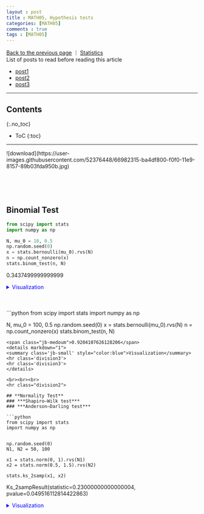 ```yaml
---
layout : post
title : MATH05, Hypothesis tests
categories: [MATH05]
comments : true
tags : [MATH05]
---
```

[Back to the previous page](https://userdyk-github.github.io/Study.html)  ｜ <a href="https://userdyk-github.github.io/math05/MATH05-Contents.html" target="_blank">Statistics</a><br>
List of posts to read before reading this article
- <a href='https://userdyk-github.github.io/'>post1</a>
- <a href='https://userdyk-github.github.io/'>post2</a>
- <a href='https://userdyk-github.github.io/'>post3</a>

---

## Contents
{:.no_toc}

* ToC
{:toc}

<hr class="division1">
![download](https://user-images.githubusercontent.com/52376448/66982315-ba4df800-f0f0-11e9-8157-89b03fda950b.jpg)

<br><br><br>
## **Binomial Test**

```python
from scipy import stats
import numpy as np

N, mu_0 = 10, 0.5
np.random.seed(0)
x = stats.bernoulli(mu_0).rvs(N)
n = np.count_nonzero(x)
stats.binom_test(n, N)
```
<span class="jb-medoum">0.3437499999999999</span>
<details markdown="1">
<summary class='jb-small' style="color:blue">Visualization</summary>
<hr class='division3'>
<hr class='division3'>
</details>
<br><br><br>
```python
from scipy import stats
import numpy as np

N, mu_0 = 100, 0.5
np.random.seed(0)
x = stats.bernoulli(mu_0).rvs(N)
n = np.count_nonzero(x)
stats.binom_test(n, N)
```
<span class="jb-medoum">0.9204107626128206</span>
<details markdown="1">
<summary class='jb-small' style="color:blue">Visualization</summary>
<hr class='division3'>
<hr class='division3'>
</details>

<br><br><br>
<hr class="division2">

## **Normality Test**
### ***Shapiro–Wilk test***
### ***Anderson–Darling test***

```python
from scipy import stats
import numpy as np


np.random.seed(0)
N1, N2 = 50, 100

x1 = stats.norm(0, 1).rvs(N1)
x2 = stats.norm(0.5, 1.5).rvs(N2)

stats.ks_2samp(x1, x2)
```
<span class="jb-medoum">Ks_2sampResult(statistic=0.23000000000000004, pvalue=0.049516112814422863)</span>
<details markdown="1">
<summary class='jb-small' style="color:blue">Visualization</summary>
<hr class='division3'>
```python
from scipy import stats
import numpy as np
import seaborn as sns
import matplotlib.pyplot as plt

np.random.seed(0)
N1, N2 = 50, 100

x1 = stats.norm(0, 1).rvs(N1)
x2 = stats.norm(0.5, 1.5).rvs(N2)

ax = sns.distplot(x1, kde=False, fit=stats.norm, label="1st dataset")
ax = sns.distplot(x2, kde=False, fit=stats.norm, label="2rd dataset")
ax.lines[0].set_linestyle(":")
plt.legend()
plt.show()
```
![download (4)](https://user-images.githubusercontent.com/52376448/66739719-40c5c800-eeac-11e9-9912-ac6206d67193.png)
<hr class='division3'>
</details>

<br><br><br>
<hr class="division2">


## **Chi-squared Test**
<span class="frame3">goodness of fit test</span>
```python
from scipy import stats
import numpy as np

N, K = 10, 4
mu_0 = np.ones(K)/K
np.random.seed(0)
x = np.random.choice(K, N, p=mu_0)
n = np.bincount(x, minlength=K)
stats.chisquare(n)
```
<span class="jb-medoum">Power_divergenceResult(statistic=5.199999999999999, pvalue=0.157724450396663)</span>
<details markdown="1">
<summary class='jb-small' style="color:blue">Visualization</summary>
<hr class='division3'>
<hr class='division3'>
</details>
<br><br><br>
<span class="frame3">test of independence</span>
```python
from scipy import stats
import numpy as np

obs = np.array([[5, 15], [10, 20]])
stats.chi2_contingency(obs)
```
<span class="jb-medoum">(0.0992063492063492, 0.7527841326498471, 1, array([[ 6., 14.], [ 9., 21.]]))</span>
<details markdown="1">
<summary class='jb-small' style="color:blue">Visualization</summary>
<hr class='division3'>
<hr class='division3'>
</details>

<br><br><br>
<hr class="division2">


## **One-sample z-Test**
![test_z](https://user-images.githubusercontent.com/52376448/66703410-507aca80-ed4d-11e9-9438-0e2d0024579c.JPG)
```python
from scipy import stats
import numpy as np

def ztest_1samp(x, sigma2=1, mu=0):
    z = (x.mean() - mu) / np.sqrt(sigma2/len(x))
    return z, 2 * stats.norm().sf(np.abs(z))

N, mu_0 = 10, 0
np.random.seed(0)
x = stats.norm(mu_0).rvs(N)
ztest_1samp(x)
```
<span class="jb-medoum">(2.3338341854824276, 0.019604406021683538)</span>
<details markdown="1">
<summary class='jb-small' style="color:blue">Visualization</summary>
<hr class='division3'>
<hr class='division3'>
</details>

<br><br><br>
<hr class="division2">

## **One-sample t-Test**
```python
from scipy import stats
import numpy as np

N, mu_0 = 10, 0
np.random.seed(0)
x = stats.norm(mu_0).rvs(N)
stats.ttest_1samp(x, popmean=0)
```
<span class="jb-medoum">Ttest_1sampResult(statistic=2.28943967238967, pvalue=0.04781846490857058)</span>
<details markdown="1">
<summary class='jb-small' style="color:blue">Visualization</summary>
<hr class='division3'>
<hr class='division3'>
</details>

<br><br><br>
<hr class="division2">

## **Independent two-sample t-Test**

<span class="frame3">Equal sample sizes, equal variance</span>
![test_t_for_mean_under_unknown_different_variances_of_two_group_with_large_samples](https://user-images.githubusercontent.com/52376448/66703408-4fe23400-ed4d-11e9-9c49-c07d5dd666f4.JPG)
![test_t_for_mean_under_unknown_equivalent_variances_of_two_group_with_small_samples](https://user-images.githubusercontent.com/52376448/66703409-4fe23400-ed4d-11e9-86d9-37a1e2d54ee7.JPG)
```python
from scipy import stats
np.random.seed(12345678)

rvs1 = stats.norm.rvs(loc=5,scale=10,size=500)
rvs2 = stats.norm.rvs(loc=5,scale=10,size=500)

stats.ttest_ind(rvs1,rvs2)
stats.ttest_ind(rvs1,rvs2, equal_var = False)
```
```
(0.26833823296239279, 0.78849443369564776)
(0.26833823296239279, 0.78849452749500748)
```
<span class="jb-medoum"></span>
<details markdown="1">
<summary class='jb-small' style="color:blue">Visualization</summary>
<hr class='division3'>
```python

```

<hr class='division3'>
</details>
<br><br><br>
<span class="frame3">Equal or unequal sample sizes, equal variance</span>
```python
from scipy import stats
import numpy as np

N_1, mu_1, sigma_1 = 50, 0, 1
N_2, mu_2, sigma_2 = 100, 0.5, 1

np.random.seed(0)
x1 = stats.norm(mu_1, sigma_1).rvs(N_1)
x2 = stats.norm(mu_2, sigma_2).rvs(N_2)
stats.ttest_ind(x1, x2, equal_var=True)
```
<span class="jb-medoum">Ttest_indResult(statistic=-2.6826951236616963, pvalue=0.008133970915722658)</span>
<details markdown="1">
<summary class='jb-small' style="color:blue">Visualization</summary>
<hr class='division3'>

<hr class='division3'>
</details>
<br><br><br>

<span class="frame3">	Equal or unequal sample sizes, unequal variances</span>
```python
from scipy import stats
import numpy as np

N_1, mu_1, sigma_1 = 10, 0, 1
N_2, mu_2, sigma_2 = 10, 0.5, 1

np.random.seed(0)
x1 = stats.norm(mu_1, sigma_1).rvs(N_1)
x2 = stats.norm(mu_2, sigma_2).rvs(N_2)
stats.ttest_ind(x1, x2, equal_var=False)
```
<span class="jb-medoum">Ttest_indResult(statistic=-0.4139968526988655, pvalue=0.6843504889824326)</span>
<details markdown="1">
<summary class='jb-small' style="color:blue">Visualization</summary>
<hr class='division3'>
```python
from scipy import stats
import numpy as np
import seaborn as sns
import matplotlib.pyplot as plt

N_1, mu_1, sigma_1 = 10, 0, 1
N_2, mu_2, sigma_2 = 10, 0.5, 1

np.random.seed(0)
x1 = stats.norm(mu_1, sigma_1).rvs(N_1)
x2 = stats.norm(mu_2, sigma_2).rvs(N_2)

ax = sns.distplot(x1, kde=False, fit=stats.norm, label="1st dataset")
ax = sns.distplot(x2, kde=False, fit=stats.norm, label="2nd dataset")
ax.lines[0].set_linestyle(":")
plt.legend()
plt.show()
```
![download](https://user-images.githubusercontent.com/52376448/66738651-f4798880-eea9-11e9-8f26-b1194565dd8c.png)
<hr class='division3'>
</details>

<br><br><br>
<hr class="division2">

## **Paired two-sample t-Test**
![test_t_for_mean_of_paired_sample](https://user-images.githubusercontent.com/52376448/66703407-4fe23400-ed4d-11e9-96d5-3155b3e80002.JPG)
```python
from scipy import stats
import numpy as np

N = 5
mu_1, mu_2 = 0, 0.4

np.random.seed(1)
x1 = stats.norm(mu_1).rvs(N)
x2 = x1 + stats.norm(mu_2, 0.1).rvs(N)

stats.ttest_rel(x1, x2)
```
<span class="jb-medoum">Ttest_relResult(statistic=-5.662482449248929, pvalue=0.0047953456833781305)</span>
<details markdown="1">
<summary class='jb-small' style="color:blue">Visualization</summary>
<hr class='division3'>
```python
from scipy import stats
import numpy as np
import seaborn as sns
import matplotlib.pyplot as plt

N = 5
mu_1, mu_2 = 0, 0.4

np.random.seed(1)
x1 = stats.norm(mu_1).rvs(N)
x2 = x1 + stats.norm(mu_2, 0.1).rvs(N)

ax = sns.distplot(x1, kde=False, fit=stats.norm, label="1st dataset")
ax = sns.distplot(x2, kde=False, fit=stats.norm, label="2nd dataset")
ax.lines[0].set_linestyle(":")
plt.legend()
plt.show()
```
![download (1)](https://user-images.githubusercontent.com/52376448/66739508-cdbc5180-eeab-11e9-8bae-a028ea23c369.png)
<hr class='division3'>
</details>

<br><br><br>
<hr class="division2">

## **Equal-variance Test**
![test_F_for_variance_rate_of_two_group](https://user-images.githubusercontent.com/52376448/66703406-4fe23400-ed4d-11e9-99f6-cb0906916be8.JPG)
```python
from scipy import stats
import numpy as np

N1, sigma_1 = 100, 1
N2, sigma_2 = 100, 1.2

np.random.seed(0)
x1 = stats.norm(0, sigma_1).rvs(N1)
x2 = stats.norm(0, sigma_2).rvs(N2)

print(stats.bartlett(x1, x2))
print(stats.fligner(x1, x2))
print(stats.levene(x1, x2))
```
<div class="jb-medoum">BartlettResult(statistic=4.253473837232266, pvalue=0.039170128783651344)<br>
FlignerResult(statistic=7.224841990409457, pvalue=0.007190150106748367)<br>
LeveneResult(statistic=7.680708947679437, pvalue=0.0061135154970207925)<br></div>
<details markdown="1">
<summary class='jb-small' style="color:blue">Visualization</summary>
<hr class='division3'>
```python
from scipy import stats
import numpy as np
import seaborn as sns
import matplotlib.pyplot as plt

N1, sigma_1 = 100, 1
N2, sigma_2 = 100, 1.2

np.random.seed(0)
x1 = stats.norm(0, sigma_1).rvs(N1)
x2 = stats.norm(0, sigma_2).rvs(N2)

ax = sns.distplot(x1, kde=False, fit=stats.norm, label="1st dataset")
ax = sns.distplot(x2, kde=False, fit=stats.norm, label="2rd dataset")
ax.lines[0].set_linestyle(":")
plt.legend()
plt.show()
```
![download (2)](https://user-images.githubusercontent.com/52376448/66739569-fa706900-eeab-11e9-8d9a-188c1c4acb7b.png)

<hr class='division3'>
</details>
<br><br><br>

<hr class="division1">

List of posts followed by this article
- [post1](https://userdyk-github.github.io/)
- <a href='https://userdyk-github.github.io/'>post2</a>
- <a href='https://userdyk-github.github.io/'>post3</a>

---

Reference
- [basic hypothesis tests with Excel][1]
- <a href='https://datascienceschool.net/view-notebook/37a330dfc8de45e9ba475cbbd201ab53/' target="_blank">statistical hypothesis testing and p-value</a>
- <a href='https://datascienceschool.net/view-notebook/14bde0cc05514b2cae2088805ef9ed52/' target="_blank">parameter testing</a>

---

[1]:{{ site.url }}/download/MATH05/test_with_excel.zip


<details markdown="1">
<summary class='jb-small' style="color:blue">Visualization</summary>
<hr class='division3'>
<hr class='division3'>
</details>
